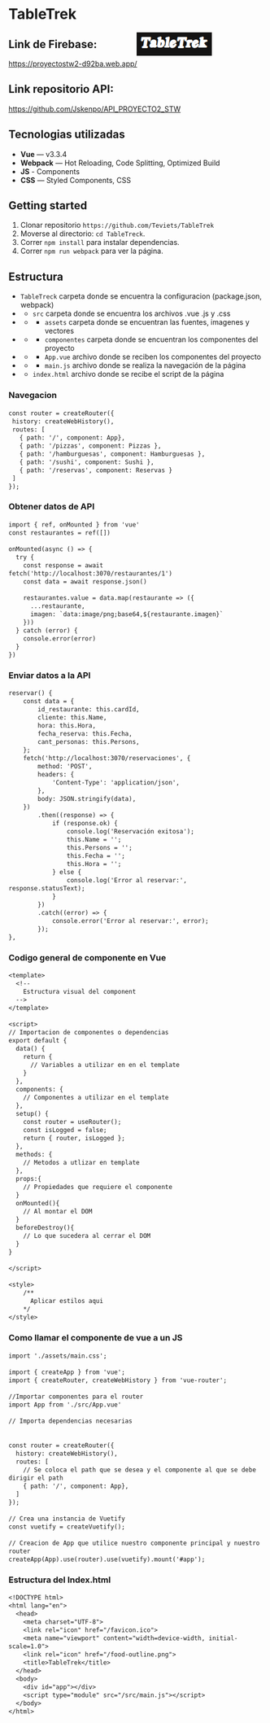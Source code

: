 # TableTrek

<img src="./TableTrek/src/assets/img/tabletrek.png" style="position:absolute; left:50%;"/>

## Link de Firebase:

https://proyectostw2-d92ba.web.app/

## Link repositorio API:

https://github.com/Jskenpo/API_PROYECTO2_STW

## Tecnologias utilizadas

- **Vue** — v3.3.4
- **Webpack**  — Hot Reloading, Code Splitting, Optimized Build
- **JS** - Components
- **CSS** — Styled Components, CSS

## Getting started

1. Clonar repositorio `https://github.com/Teviets/TableTrek`
2. Moverse al directorio: `cd TableTreck`.<br />
3. Correr `npm install` para instalar dependencias.<br />
4. Correr `npm run webpack` para ver la página.

## Estructura

- `TableTreck` carpeta donde se encuentra la configuracion (package.json, webpack)
- - `src` carpeta donde se encuentra los archivos .vue .js y .css
- - - `assets` carpeta donde se encuentran las fuentes, imagenes y vectores
- - - `componentes` carpeta donde se encuentran los componentes del proyecto
- - - `App.vue` archivo donde se reciben los componentes del proyecto
- - - `main.js` archivo donde se realiza la navegación de la página
- - `index.html` archivo donde se recibe el script de la página

### Navegacion

 ```
const router = createRouter({
  history: createWebHistory(),
  routes: [
    { path: '/', component: App},
    { path: '/pizzas', component: Pizzas },
    { path: '/hamburguesas', component: Hamburguesas },
    { path: '/sushi', component: Sushi },
    { path: '/reservas', component: Reservas }
  ]
});
  ```

### Obtener datos de API

```
import { ref, onMounted } from 'vue'
const restaurantes = ref([])

onMounted(async () => {
  try {
    const response = await fetch('http://localhost:3070/restaurantes/1')
    const data = await response.json()

    restaurantes.value = data.map(restaurante => ({
      ...restaurante,
      imagen: `data:image/png;base64,${restaurante.imagen}`
    }))
  } catch (error) {
    console.error(error)
  }
})
  ```

### Enviar datos a la API

```
reservar() {
    const data = {
        id_restaurante: this.cardId,
        cliente: this.Name,
        hora: this.Hora,
        fecha_reserva: this.Fecha,
        cant_personas: this.Persons,
    };
    fetch('http://localhost:3070/reservaciones', {
        method: 'POST',
        headers: {
            'Content-Type': 'application/json',
        },
        body: JSON.stringify(data),
    })
        .then((response) => {
            if (response.ok) {
                console.log('Reservación exitosa');
                this.Name = '';
                this.Persons = '';
                this.Fecha = '';
                this.Hora = '';
            } else {
                console.log('Error al reservar:', response.statusText);
            }
        })
        .catch((error) => {
            console.error('Error al reservar:', error);
        });
},
  ```

### Codigo general de componente en Vue

```
<template>
  <!--
    Estructura visual del component
  -->
</template>

<script>
// Importacion de componentes o dependencias
export default {
  data() {
    return {
      // Variables a utilizar en en el template
    }
  },
  components: {
    // Componentes a utilizar en el template
  },
  setup() {
    const router = useRouter();
    const isLogged = false;
    return { router, isLogged };
  },
  methods: {
    // Metodos a utlizar en template
  },
  props:{
    // Propiedades que requiere el componente
  }
  onMounted(){
    // Al montar el DOM
  }
  beforeDestroy(){
    // Lo que sucedera al cerrar el DOM
  }
}

</script>

<style>
    /**
      Aplicar estilos aqui
    */
</style>
```


### Como llamar el componente de vue a un JS

```
import './assets/main.css';

import { createApp } from 'vue';
import { createRouter, createWebHistory } from 'vue-router';

//Importar componentes para el router
import App from './src/App.vue'

// Importa dependencias necesarias


const router = createRouter({
  history: createWebHistory(),
  routes: [
    // Se coloca el path que se desea y el componente al que se debe dirigir el path
    { path: '/', component: App},
  ]
});

// Crea una instancia de Vuetify
const vuetify = createVuetify();

// Creacion de App que utilice nuestro componente principal y nuestro router
createApp(App).use(router).use(vuetify).mount('#app');
```

### Estructura del Index.html
```
<!DOCTYPE html>
<html lang="en">
  <head>
    <meta charset="UTF-8">
    <link rel="icon" href="/favicon.ico">
    <meta name="viewport" content="width=device-width, initial-scale=1.0">
    <link rel="icon" href="/food-outline.png">
    <title>TableTrek</title>
  </head>
  <body>
    <div id="app"></div>
    <script type="module" src="/src/main.js"></script>
  </body>
</html>
```